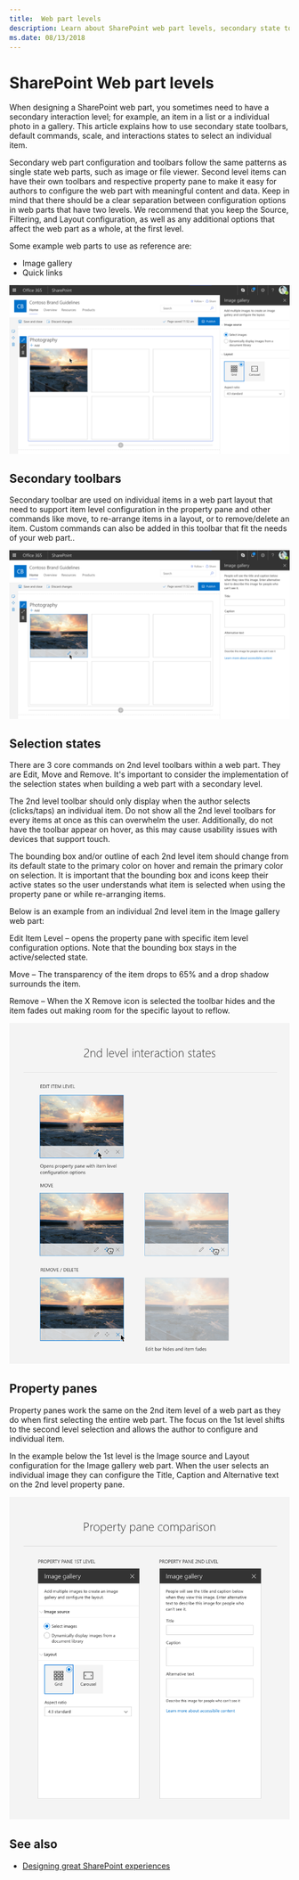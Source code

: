 ```yaml
---
title:  Web part levels
description: Learn about SharePoint web part levels, secondary state toolbars, and the selection model.
ms.date: 08/13/2018
---
```


# SharePoint Web part levels

When designing a SharePoint web part, you sometimes need to have a secondary interaction level; for example, an item in a list or a individual photo in a gallery. This article explains how to use secondary state toolbars, default commands, scale, and interactions states to select an individual item.

Secondary web part configuration and toolbars follow the same patterns as single state web parts, such as image or file viewer. Second level items can have their own toolbars and respective property pane to make it easy for authors to configure the web part with meaningful content and data. Keep in mind that there should be a clear separation between configuration options in web parts that have two levels. We recommend that you keep the Source, Filtering, and Layout configuration, as well as any additional options that affect the web part as a whole, at the first level. 

Some example web parts to use as reference are:

- Image gallery
- Quick links

![Selection of an individual image in the Image Gallery web part with property pane open](../images/01_WebpartLevels_Overview.png)


## Secondary toolbars

Secondary toolbar are used on individual items in a web part layout that need to support item level configuration in the property pane and other commands like move, to re-arrange items in a layout, or to remove/delete an item. Custom commands can also be added in this toolbar that fit the needs of your web part..

![Edit state of Image Gallery web part with property pane open](../images/02_WebpartLevels_SecondLevel.png)

## Selection states

There are 3 core commands on 2nd level toolbars within a web part. They are Edit, Move and Remove. It's important to consider the implementation of the selection states when building a web part with a secondary level. 

The 2nd level toolbar should only display when the author selects (clicks/taps) an individual item. Do not show all the 2nd level toolbars for every items at once as this can overwhelm the user. Additionally, do not have the toolbar appear on hover, as this may cause usability issues with devices that support touch.

The bounding box and/or outline of each 2nd level item should change from its default state to the primary color on hover and remain the primary color on selection. It is important that the bounding box and icons keep their active states so the user understands what item is selected when using the property pane or while re-arranging items.

Below is an example from an individual 2nd level item in the Image gallery web part:

Edit Item Level – opens the property pane with specific item level configuration options. Note that the bounding box stays in the active/selected state.

Move – The transparency of the item drops to 65% and a drop shadow surrounds the item.

Remove – When the X Remove icon is selected the toolbar hides and the item fades out making room for the specific layout to reflow.

![Selection states of a second level item, example individual image in the Image Gallery web part](../images/03_WebpartLevels_InteractionStates.png)

## Property panes

Property panes work the same on the 2nd item level of a web part as they do when first selecting the entire web part. The focus on the 1st level shifts to the second level selection and allows the author to configure and individual item.

In the example below the 1st level is the Image source and Layout configuration for the Image gallery web part. When the user selects an individual image they can configure the Title, Caption and Alternative text on the 2nd level property pane.

![Property pane comparision between 1st and 2nd level](../images/04_WebpartLevels_PropertyPanes.png)

## See also

- [Designing great SharePoint experiences](design-guidance-overview.md)

